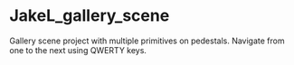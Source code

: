 # JakeL_gallery_scene
Gallery scene project with multiple primitives on pedestals. Navigate from one to the next using QWERTY keys.

